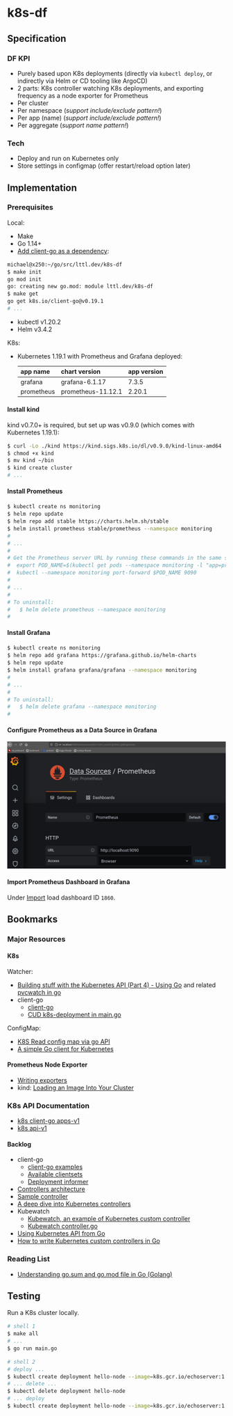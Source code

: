 # k8s-df

## Specification

### DF KPI

- Purely based upon K8s deployments (directly via `kubectl deploy`, or indirectly via Helm or CD tooling like ArgoCD)
- 2 parts: K8s controller watching K8s deployments, and exporting frequency as a node exporter for Prometheus
- Per cluster
- Per namespace (*support include/exclude pattern!*)
- Per app (name) (*support include/exclude pattern!*)
- Per aggregate (*support name pattern!*)

### Tech

- Deploy and run on Kubernetes only
- Store settings in configmap (offer restart/reload option later)

## Implementation

### Prerequisites

Local:

- Make
- Go 1.14+
- [Add client-go as a dependency](https://github.com/jtestard/client-go/blob/master/INSTALL.md#add-client-go-as-a-dependency):

```bash
michael@x250:~/go/src/lttl.dev/k8s-df
$ make init
go mod init
go: creating new go.mod: module lttl.dev/k8s-df
$ make get
go get k8s.io/client-go@v0.19.1
# ...
```

- kubectl v1.20.2
- Helm v3.4.2

K8s:

- Kubernetes 1.19.1 with Prometheus and Grafana deployed:
  
  | app name | chart version | app version |
  | --- | --- | --- |
  | grafana | grafana-6.1.17 | 7.3.5 |
  | prometheus | prometheus-11.12.1 | 2.20.1 |

#### Install kind

kind v0.7.0+ is required, but set up was v0.9.0 (which comes with Kubernetes 1.19.1):

```bash
$ curl -Lo ./kind https://kind.sigs.k8s.io/dl/v0.9.0/kind-linux-amd64
$ chmod +x kind
$ mv kind ~/bin
$ kind create cluster
# ...
```

#### Install Prometheus

```bash
$ kubectl create ns monitoring
$ helm repo update
$ helm repo add stable https://charts.helm.sh/stable
$ helm install prometheus stable/prometheus --namespace monitoring
#
# ...
#
# Get the Prometheus server URL by running these commands in the same shell:
#  export POD_NAME=$(kubectl get pods --namespace monitoring -l "app=prometheus,component=server" -o jsonpath="{.items[0].metadata.name}")
#  kubectl --namespace monitoring port-forward $POD_NAME 9090
#
# ...
#
# To uninstall:
#   $ helm delete prometheus --namespace monitoring
#
```

#### Install Grafana

```bash
$ kubectl create ns monitoring
$ helm repo add grafana https://grafana.github.io/helm-charts
$ helm repo update
$ helm install grafana grafana/grafana --namespace monitoring
#
# ...
#
# To uninstall:
#   $ helm delete grafana --namespace monitoring
#
```

#### Configure Prometheus as a Data Source in Grafana

![Connect Grafana Prometheus](prometheus_as_data_source_in_grafana.png)

#### Import Prometheus Dashboard in Grafana

Under [Import](http://localhost:3000/dashboard/import) load dashboard ID `1860`.

## Bookmarks

### Major Resources

#### K8s

Watcher:

- [Building stuff with the Kubernetes API (Part 4) - Using Go](https://medium.com/programming-kubernetes/building-stuff-with-the-kubernetes-api-part-4-using-go-b1d0e3c1c899) and related [pvcwatch in go](https://github.com/vladimirvivien/k8s-client-examples/blob/master/go/pvcwatch/main.go)
- client-go
  - [client-go](https://github.com/kubernetes/client-go)
  - [CUD k8s-deployment in main.go](https://github.com/kubernetes/client-go/blob/master/examples/create-update-delete-deployment/main.go)

ConfigMap:

- [K8S Read config map via go API](https://stackoverflow.com/questions/59234194/k8s-read-config-map-via-go-api)
- [A simple Go client for Kubernetes](https://github.com/ericchiang/k8s#a-simple-go-client-for-kubernetes)

#### Prometheus Node Exporter

- [Writing exporters](https://prometheus.io/docs/instrumenting/writing_exporters/)
- kind: [Loading an Image Into Your Cluster](https://kind.sigs.k8s.io/docs/user/quick-start/#loading-an-image-into-your-cluster)

### K8s API Documentation

- [k8s client-go apps-v1](https://godoc.org/k8s.io/client-go/kubernetes/typed/apps/v1)
- [k8s api-v1](https://godoc.org/k8s.io/api/core/v1)

#### Backlog

- client-go
  - [client-go examples](https://github.com/kubernetes/client-go/tree/master/examples)
  - [Available clientsets](https://github.com/kubernetes/client-go/blob/master/kubernetes/clientset.go)
  - [Deployment informer](https://github.com/kubernetes/client-go/blob/master/informers/apps/v1/deployment.go)
- [Controllers architecture](https://kubernetes.io/docs/concepts/architecture/controller/)
- [Sample controller](https://github.com/kubernetes/sample-controller)
- [A deep dive into Kubernetes controllers](https://engineering.bitnami.com/articles/a-deep-dive-into-kubernetes-controllers.html)
- Kubewatch
  - [Kubewatch, an example of Kubernetes custom controller](https://engineering.bitnami.com/articles/kubewatch-an-example-of-kubernetes-custom-controller.html)
  - [Kubewatch controller.go](https://github.com/bitnami-labs/kubewatch/blob/master/pkg/controller/controller.go)
- [Using Kubernetes API from Go](https://rancher.com/using-kubernetes-api-go-kubecon-2017-session-recap)
- [How to write Kubernetes custom controllers in Go](https://medium.com/speechmatics/how-to-write-kubernetes-custom-controllers-in-go-8014c4a04235)

### Reading List

- [Understanding go.sum and go.mod file in Go (Golang)](https://golangbyexample.com/go-mod-sum-module/)

## Testing

Run a K8s cluster locally.

```bash
# shell 1
$ make all
# ...
$ go run main.go
```

```bash
# shell 2
# deploy ...
$ kubectl create deployment hello-node --image=k8s.gcr.io/echoserver:1.4
# ... delete ...
$ kubectl delete deployment hello-node
# ... deploy
$ kubectl create deployment hello-node --image=k8s.gcr.io/echoserver:1.4
```
